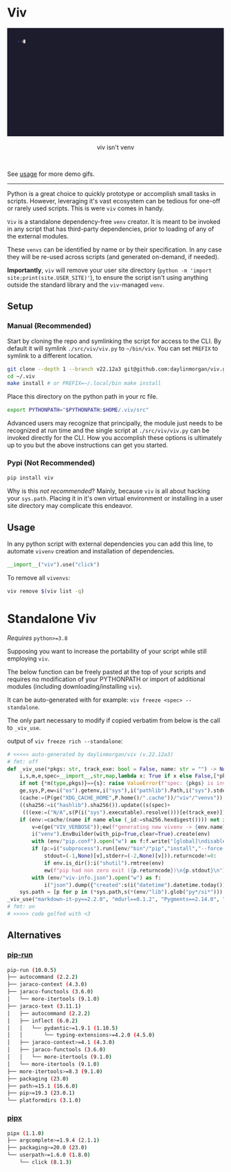 # Viv

<!-- PROJECT DEMO -->
<div align="center">
  <a href="https://github.com/daylinmorgan/viv">
    <img src="https://raw.githubusercontent.com/daylinmorgan/viv/main/docs/demo.gif" alt="Logo" width=600 >
  </a>
  <p align="center">
  viv isn't venv
  </p>
</div>
<br />

See [usage](https://github.com/daylinmorgan/viv/blob/main/docs/usage.md) for more demo gifs.

---

Python is a great choice to quickly prototype or accomplish small tasks in scripts.
However, leveraging it's vast ecosystem can be tedious for one-off or rarely used scripts.
This is were `viv` comes in handy.

`Viv` is a standalone dependency-free `venv` creator.
It is meant to be invoked in any script that has third-party dependencies,
prior to loading of any of the external modules.

These `venvs` can be identified by name or by their specification.
In any case they will be re-used across scripts (and generated on-demand, if needed).

**Importantly**, `viv` will remove your user site directory (`python -m 'import site;print(site.USER_SITE)'`),
to ensure the script isn't using anything outside the standard library and the `viv`-managed `venv`.

## Setup

### Manual (Recommended)

Start by cloning the repo and symlinking the script for access to the CLI.
By default it will symlink `./src/viv/viv.py` to `~/bin/viv`.
You can set `PREFIX` to symlink to a different location.

```sh
git clone --depth 1 --branch v22.12a3 git@github.com:daylinmorgan/viv.git ~/.viv
cd ~/.viv
make install # or PREFIX=~/.local/bin make install
```

Place this directory on the python path in your rc file.

```sh
export PYTHONPATH="$PYTHONPATH:$HOME/.viv/src"
```

Advanced users may recognize that principally,
the module just needs to be recognized at run time
and the single script at `./src/viv/viv.py` can be invoked directly for the CLI.
How you accomplish these options is ultimately up to you but the above instructions can get you started.

### Pypi (Not Recommended)

```sh
pip install viv
```

Why is this *not recommended*? Mainly, because `viv` is all about hacking your `sys.path`.
Placing it in it's own virtual environment or installing in a user site directory may complicate this endeavor.

## Usage

In any python script with external dependencies you can add this line,
to automate `vivenv` creation and installation of dependencies.

```python
__import__("viv").use("click")
```

To remove all `vivenvs`:

```sh
viv remove $(viv list -q)
```

# Standalone Viv

*Requires* `python>=3.8`

Supposing you want to increase the portability of your script while still employing `viv`.

The below function can be freely pasted at the top of your scripts and requires
no modification of your PYTHONPATH or import of additional modules (including downloading/installing `viv`).

It can be auto-generated with for example: `viv freeze <spec> --standalone`.

The only part necessary to modify if copied verbatim from below is the call to `_viv_use`.

output of `viv freeze rich --standalone`:
```python
# <<<<< auto-generated by daylinmorgan/viv (v.22.12a3)
# fmt: off
def _viv_use(*pkgs: str, track_exe: bool = False, name: str = "") -> None:                               # noqa
    i,s,m,e,spec=__import__,str,map,lambda x: True if x else False,[*pkgs]                                    # noqa
    if not {*m(type,pkgs)}=={s}: raise ValueError(f"spec: {pkgs} is invalid")                                 # noqa
    ge,sys,P,ew=i("os").getenv,i("sys"),i("pathlib").Path,i("sys").stderr.write                               # noqa
    (cache:=(P(ge("XDG_CACHE_HOME",P.home()/".cache"))/"viv"/"venvs")).mkdir(parents=True,exist_ok=True)      # noqa
    ((sha256:=i("hashlib").sha256()).update((s(spec)+                                                         # noqa
     (((exe:=("N/A",s(P(i("sys").executable).resolve()))[e(track_exe)])))).encode()))                         # noqa
    if (env:=cache/(name if name else (_id:=sha256.hexdigest()))) not in cache.glob("*/") or ge("VIV_FORCE"): # noqa
        v=e(ge("VIV_VERBOSE"));ew(f"generating new vivenv -> {env.name}\n")                                   # noqa
        i("venv").EnvBuilder(with_pip=True,clear=True).create(env)                                            # noqa
        with (env/"pip.conf").open("w") as f:f.write("[global]\ndisable-pip-version-check=true")              # noqa
        if (p:=i("subprocess").run([env/"bin"/"pip","install","--force-reinstall",*spec],text=True,           # noqa
            stdout=(-1,None)[v],stderr=(-2,None)[v])).returncode!=0:                                          # noqa
            if env.is_dir():i("shutil").rmtree(env)                                                           # noqa
            ew(f"pip had non zero exit ({p.returncode})\n{p.stdout}\n");sys.exit(p.returncode)                # noqa
        with (env/"viv-info.json").open("w") as f:                                                            # noqa
            i("json").dump({"created":s(i("datetime").datetime.today()),"id":_id,"spec":spec,"exe":exe},f)    # noqa
    sys.path = [p for p in (*sys.path,s(*(env/"lib").glob("py*/si*"))) if p!=i("site").USER_SITE]             # noqa
_viv_use("markdown-it-py==2.2.0", "mdurl==0.1.2", "Pygments==2.14.0", "rich==13.3.2")                    # noqa
# fmt: on
# >>>>> code golfed with <3
```

## Alternatives

### [pip-run](https://github.com/jaraco/pip-run)

```sh
pip-run (10.0.5)
├── autocommand (2.2.2)
├── jaraco-context (4.3.0)
├── jaraco-functools (3.6.0)
│   └── more-itertools (9.1.0)
├── jaraco-text (3.11.1)
│   ├── autocommand (2.2.2)
│   ├── inflect (6.0.2)
│   │   └── pydantic>=1.9.1 (1.10.5)
│   │       └── typing-extensions>=4.2.0 (4.5.0)
│   ├── jaraco-context>=4.1 (4.3.0)
│   ├── jaraco-functools (3.6.0)
│   │   └── more-itertools (9.1.0)
│   └── more-itertools (9.1.0)
├── more-itertools>=8.3 (9.1.0)
├── packaging (23.0)
├── path>=15.1 (16.6.0)
├── pip>=19.3 (23.0.1)
└── platformdirs (3.1.0)
```

### [pipx](https://github.com/pypa/pipx/)

```sh
pipx (1.1.0)
├── argcomplete>=1.9.4 (2.1.1)
├── packaging>=20.0 (23.0)
└── userpath>=1.6.0 (1.8.0)
    └── click (8.1.3)
```
